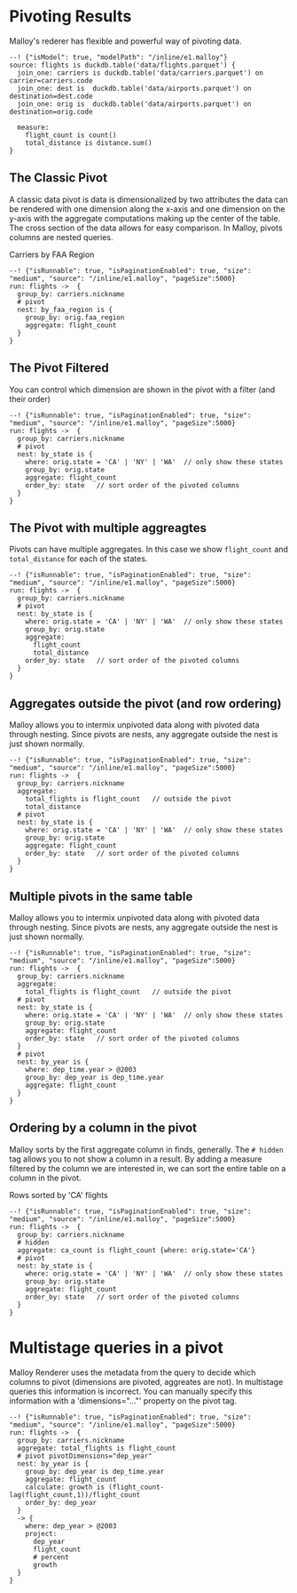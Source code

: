 # Pivoting Results
Malloy's rederer has flexible and powerful way of pivoting data.  

```malloy
--! {"isModel": true, "modelPath": "/inline/e1.malloy"}
source: flights is duckdb.table('data/flights.parquet') {
  join_one: carriers is duckdb.table('data/carriers.parquet') on carrier=carriers.code
  join_one: dest is  duckdb.table('data/airports.parquet') on destination=dest.code
  join_one: orig is  duckdb.table('data/airports.parquet') on destination=orig.code

  measure: 
    flight_count is count()
    total_distance is distance.sum()
}
```

## The Classic Pivot

A classic data pivot is data is dimensionalized by two attributes the data can be rendered with one dimension along the x-axis and one dimension on the y-axis with the aggregate computations making up the center of the table.  The cross section of the data allows for easy comparison.  In Malloy, pivots columns are nested queries.

Carriers by FAA Region

```malloy
--! {"isRunnable": true, "isPaginationEnabled": true, "size": "medium", "source": "/inline/e1.malloy", "pageSize":5000}
run: flights ->  {
  group_by: carriers.nickname
  # pivot
  nest: by_faa_region is {
    group_by: orig.faa_region
    aggregate: flight_count 
  }
}
```

## The Pivot Filtered

You can control which dimension are shown in the pivot with a filter (and their order)

```malloy
--! {"isRunnable": true, "isPaginationEnabled": true, "size": "medium", "source": "/inline/e1.malloy", "pageSize":5000}
run: flights ->  {
  group_by: carriers.nickname
  # pivot
  nest: by_state is {
    where: orig.state = 'CA' | 'NY' | 'WA'  // only show these states
    group_by: orig.state
    aggregate: flight_count 
    order_by: state   // sort order of the pivoted columns
  }
}
```

## The Pivot with multiple aggreagtes

Pivots can have multiple aggregates.  In this case we show `flight_count` and `total_distance` for each of the states.

```malloy
--! {"isRunnable": true, "isPaginationEnabled": true, "size": "medium", "source": "/inline/e1.malloy", "pageSize":5000}
run: flights ->  {
  group_by: carriers.nickname
  # pivot
  nest: by_state is {
    where: orig.state = 'CA' | 'NY' | 'WA'  // only show these states
    group_by: orig.state
    aggregate: 
      flight_count 
      total_distance
    order_by: state   // sort order of the pivoted columns
  }
}
```

## Aggregates outside the pivot (and row ordering)

Malloy allows you to intermix unpivoted data along with pivoted data through nesting.  Since pivots are nests, any aggregate outside the nest is just shown normally.

```malloy
--! {"isRunnable": true, "isPaginationEnabled": true, "size": "medium", "source": "/inline/e1.malloy", "pageSize":5000}
run: flights ->  {
  group_by: carriers.nickname
  aggregate: 
    total_flights is flight_count   // outside the pivot
    total_distance
  # pivot
  nest: by_state is {
    where: orig.state = 'CA' | 'NY' | 'WA'  // only show these states
    group_by: orig.state
    aggregate: flight_count 
    order_by: state   // sort order of the pivoted columns
  }
}
```

## Multiple pivots in the same table

Malloy allows you to intermix unpivoted data along with pivoted data through nesting.  Since pivots are nests, any aggregate outside the nest is just shown normally.

```malloy
--! {"isRunnable": true, "isPaginationEnabled": true, "size": "medium", "source": "/inline/e1.malloy", "pageSize":5000}
run: flights ->  {
  group_by: carriers.nickname
  aggregate: 
    total_flights is flight_count   // outside the pivot
  # pivot
  nest: by_state is {
    where: orig.state = 'CA' | 'NY' | 'WA'  // only show these states
    group_by: orig.state
    aggregate: flight_count 
    order_by: state   // sort order of the pivoted columns
  }
  # pivot
  nest: by_year is {
    where: dep_time.year > @2003
    group_by: dep_year is dep_time.year
    aggregate: flight_count
  }
}
```

## Ordering by a column in the pivot 
Malloy sorts by the first aggregate column in finds, generally.  The `# hidden` tag allows you to not show a column in a result.  By adding a measure filtered by the column we are interested in, we can sort the entire table on a column in the pivot.

Rows sorted by 'CA' flights

```malloy
--! {"isRunnable": true, "isPaginationEnabled": true, "size": "medium", "source": "/inline/e1.malloy", "pageSize":5000}
run: flights ->  {
  group_by: carriers.nickname
  # hidden
  aggregate: ca_count is flight_count {where: orig.state='CA'}
  # pivot
  nest: by_state is {
    where: orig.state = 'CA' | 'NY' | 'WA'  // only show these states
    group_by: orig.state
    aggregate: flight_count 
    order_by: state   // sort order of the pivoted columns
  }
}
```

# Multistage queries in a pivot
Malloy Renderer uses the metadata from the query to decide which columns to pivot (dimensions are pivoted, aggreates are not). In multistage queries this information is incorrect.  You can manually specify this information with a 'dimensions="..."' property on the pivot tag.

```malloy
--! {"isRunnable": true, "isPaginationEnabled": true, "size": "medium", "source": "/inline/e1.malloy", "pageSize":5000}
run: flights ->  {
  group_by: carriers.nickname
  aggregate: total_flights is flight_count
  # pivot pivotDimensions="dep_year"
  nest: by_year is {
    group_by: dep_year is dep_time.year
    aggregate: flight_count
    calculate: growth is (flight_count-lag(flight_count,1))/flight_count
    order_by: dep_year
  }
  -> {
    where: dep_year > @2003
    project:
      dep_year
      flight_count
      # percent
      growth
  }
}
```